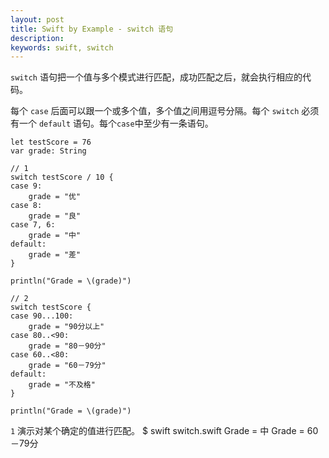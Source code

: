 ```yaml
---
layout: post
title: Swift by Example - switch 语句
description:
keywords: swift, switch
---
```

`switch` 语句把一个值与多个模式进行匹配，成功匹配之后，就会执行相应的代码。

每个 `case` 后面可以跟一个或多个值，多个值之间用逗号分隔。每个 `switch` 必须有一个 `default` 语句。每个`case`中至少有一条语句。

```
let testScore = 76
var grade: String

// 1
switch testScore / 10 {
case 9:
    grade = "优"
case 8:
    grade = "良"
case 7, 6:
    grade = "中"
default:
    grade = "差"    
}

println("Grade = \(grade)")

// 2
switch testScore {
case 90...100:
    grade = "90分以上"
case 80..<90:
    grade = "80－90分"
case 60..<80:
    grade = "60－79分"
default:
    grade = "不及格"    
}

println("Grade = \(grade)")
```

`1` 演示对某个确定的值进行匹配。
$ swift switch.swift
Grade = 中
Grade = 60－79分
```

